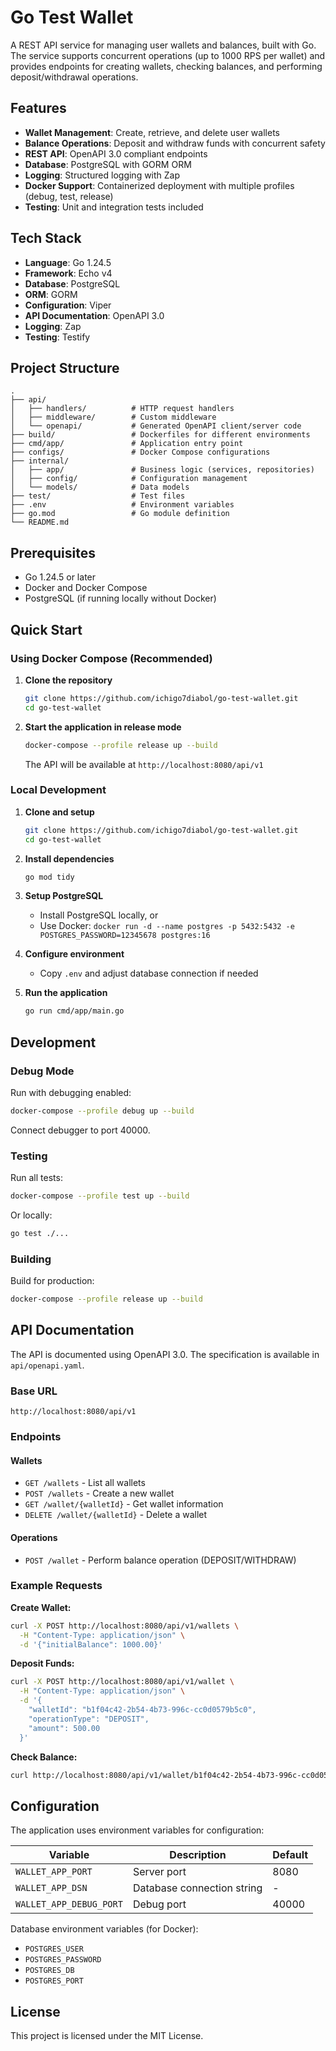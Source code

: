 # Go Test Wallet

A REST API service for managing user wallets and balances, built with Go. The service supports concurrent operations (up to 1000 RPS per wallet) and provides endpoints for creating wallets, checking balances, and performing deposit/withdrawal operations.

## Features

- **Wallet Management**: Create, retrieve, and delete user wallets
- **Balance Operations**: Deposit and withdraw funds with concurrent safety
- **REST API**: OpenAPI 3.0 compliant endpoints
- **Database**: PostgreSQL with GORM ORM
- **Logging**: Structured logging with Zap
- **Docker Support**: Containerized deployment with multiple profiles (debug, test, release)
- **Testing**: Unit and integration tests included

## Tech Stack

- **Language**: Go 1.24.5
- **Framework**: Echo v4
- **Database**: PostgreSQL
- **ORM**: GORM
- **Configuration**: Viper
- **API Documentation**: OpenAPI 3.0
- **Logging**: Zap
- **Testing**: Testify

## Project Structure

```
.
├── api/
│   ├── handlers/          # HTTP request handlers
│   ├── middleware/        # Custom middleware
│   └── openapi/           # Generated OpenAPI client/server code
├── build/                 # Dockerfiles for different environments
├── cmd/app/               # Application entry point
├── configs/               # Docker Compose configurations
├── internal/
│   ├── app/               # Business logic (services, repositories)
│   ├── config/            # Configuration management
│   └── models/            # Data models
├── test/                  # Test files
├── .env                   # Environment variables
├── go.mod                 # Go module definition
└── README.md
```

## Prerequisites

- Go 1.24.5 or later
- Docker and Docker Compose
- PostgreSQL (if running locally without Docker)

## Quick Start

### Using Docker Compose (Recommended)

1. **Clone the repository**
   ```bash
   git clone https://github.com/ichigo7diabol/go-test-wallet.git
   cd go-test-wallet
   ```

2. **Start the application in release mode**
   ```bash
   docker-compose --profile release up --build
   ```

   The API will be available at `http://localhost:8080/api/v1`

### Local Development

1. **Clone and setup**
   ```bash
   git clone https://github.com/ichigo7diabol/go-test-wallet.git
   cd go-test-wallet
   ```

2. **Install dependencies**
   ```bash
   go mod tidy
   ```

3. **Setup PostgreSQL**
   - Install PostgreSQL locally, or
   - Use Docker: `docker run -d --name postgres -p 5432:5432 -e POSTGRES_PASSWORD=12345678 postgres:16`

4. **Configure environment**
   - Copy `.env` and adjust database connection if needed

5. **Run the application**
   ```bash
   go run cmd/app/main.go
   ```

## Development

### Debug Mode

Run with debugging enabled:
```bash
docker-compose --profile debug up --build
```

Connect debugger to port 40000.

### Testing

Run all tests:
```bash
docker-compose --profile test up --build
```

Or locally:
```bash
go test ./...
```

### Building

Build for production:
```bash
docker-compose --profile release up --build
```

## API Documentation

The API is documented using OpenAPI 3.0. The specification is available in `api/openapi.yaml`.

### Base URL
```
http://localhost:8080/api/v1
```

### Endpoints

#### Wallets

- `GET /wallets` - List all wallets
- `POST /wallets` - Create a new wallet
- `GET /wallet/{walletId}` - Get wallet information
- `DELETE /wallet/{walletId}` - Delete a wallet

#### Operations

- `POST /wallet` - Perform balance operation (DEPOSIT/WITHDRAW)

### Example Requests

**Create Wallet:**
```bash
curl -X POST http://localhost:8080/api/v1/wallets \
  -H "Content-Type: application/json" \
  -d '{"initialBalance": 1000.00}'
```

**Deposit Funds:**
```bash
curl -X POST http://localhost:8080/api/v1/wallet \
  -H "Content-Type: application/json" \
  -d '{
    "walletId": "b1f04c42-2b54-4b73-996c-cc0d0579b5c0",
    "operationType": "DEPOSIT",
    "amount": 500.00
  }'
```

**Check Balance:**
```bash
curl http://localhost:8080/api/v1/wallet/b1f04c42-2b54-4b73-996c-cc0d0579b5c0
```

## Configuration

The application uses environment variables for configuration:

| Variable | Description | Default |
|----------|-------------|---------|
| `WALLET_APP_PORT` | Server port | 8080 |
| `WALLET_APP_DSN` | Database connection string | - |
| `WALLET_APP_DEBUG_PORT` | Debug port | 40000 |

Database environment variables (for Docker):
- `POSTGRES_USER`
- `POSTGRES_PASSWORD`
- `POSTGRES_DB`
- `POSTGRES_PORT`

## License

This project is licensed under the MIT License.